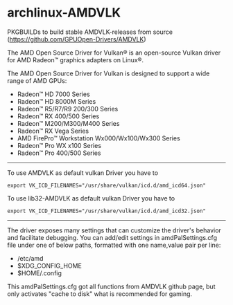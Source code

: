 # archlinux-AMDVLK
PKGBUILDs to build stable AMDVLK-releases from source (https://github.com/GPUOpen-Drivers/AMDVLK)

The AMD Open Source Driver for Vulkan® is an open-source Vulkan driver for AMD Radeon™ graphics adapters on Linux®.

The AMD Open Source Driver for Vulkan is designed to support a wide range of AMD GPUs:

- Radeon™ HD 7000 Series
- Radeon™ HD 8000M Series
- Radeon™ R5/R7/R9 200/300 Series
- Radeon™ RX 400/500 Series
- Radeon™ M200/M300/M400 Series
- Radeon™ RX Vega Series
- AMD FirePro™ Workstation Wx000/Wx100/Wx300 Series
- Radeon™ Pro WX x100 Series
- Radeon™ Pro 400/500 Series
---
To use AMDVLK as default vulkan Driver you have to 
```
export VK_ICD_FILENAMES="/usr/share/vulkan/icd.d/amd_icd64.json" 
```

To use lib32-AMDVLK as default vulkan Driver you have to
```
export VK_ICD_FILENAMES="/usr/share/vulkan/icd.d/amd_icd32.json" 
```

---
The driver exposes many settings that can customize the driver's behavior and facilitate debugging. You can add/edit settings in amdPalSettings.cfg file under one of below paths, formatted with one name,value pair per line:

- /etc/amd
- $XDG_CONFIG_HOME
- $HOME/.config

This amdPalSettings.cfg got all functions from AMDVLK github page, but only activates "cache to disk" what is recommended for gaming.

